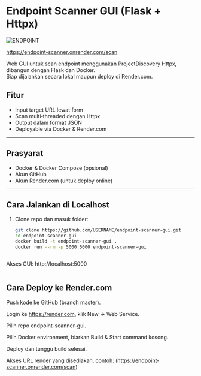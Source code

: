 # Endpoint Scanner GUI (Flask + Httpx)
![ENDPOINT](https://github.com/user-attachments/assets/15a704cd-2511-4886-9e4a-92d0220bfe07)

https://endpoint-scanner.onrender.com/scan

Web GUI untuk scan endpoint menggunakan ProjectDiscovery Httpx, dibangun dengan Flask dan Docker.  
Siap dijalankan secara lokal maupun deploy di Render.com.

## Fitur
- Input target URL lewat form
- Scan multi‐threaded dengan Httpx
- Output dalam format JSON
- Deployable via Docker & Render.com

---

## Prasyarat
- Docker & Docker Compose (opsional)
- Akun GitHub
- Akun Render.com (untuk deploy online)

---

## Cara Jalankan di Localhost

1. Clone repo dan masuk folder:
   ```bash
   git clone https://github.com/USERNAME/endpoint-scanner-gui.git
   cd endpoint-scanner-gui
   docker build -t endpoint-scanner-gui .
   docker run --rm -p 5000:5000 endpoint-scanner-gui
  ```
 ```
Akses GUI: http://localhost:5000
 
 ```
 ```
## Cara Deploy ke Render.com
Push kode ke GitHub (branch master).

Login ke https://render.com, klik New → Web Service.

Pilih repo endpoint-scanner-gui.

Pilih Docker environment, biarkan Build & Start command kosong.

Deploy dan tunggu build selesai.

Akses URL render yang disediakan, contoh:
(https://endpoint-scanner.onrender.com/scan)
